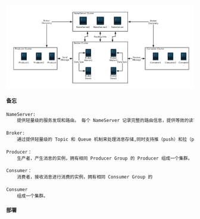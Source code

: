 ![img](资料/RocketMQ.png)

#### 备忘
```txt
NameServer: 
    提供轻量级的服务发现和路由。 每个 NameServer 记录完整的路由信息，提供等效的读写服务，并支持快速存储扩展。
    
Broker: 
    通过提供轻量级的 Topic 和 Queue 机制来处理消息存储,同时支持推（push）和拉（pull）模式以及主从结构的容错机制。

Producer：
    生产者，产生消息的实例，拥有相同 Producer Group 的 Producer 组成一个集群。

Consumer：
    消费者，接收消息进行消费的实例，拥有相同 Consumer Group 的

Consumer 
    组成一个集群。
```

#### 部署
```bash

```
